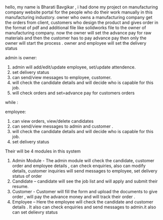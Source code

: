 hello, my name is Bharati Bavgikar , i had done my project on manufacturing company website portal for the people who do their work manually in this manufacturing industory. 
owner who owns a manufacturing company get the orders from client, customers who design the product and gives order in the format of pdf and additional file like solidworks file 
to the owner of manufacturing company. now the owner will set the advance pay for raw materials and then the customer has to pay advance pay then only the owner will start the 
process . owner and employee will set the delivery status 

admin is owner:
1. admin will add/edit/update employee, set/update attendence.
2. set delivery status
3. can send/view messages to employee, customer.
4. will check the candidate details and will decide who is capable for this job.
5. will check orders and set=advance pay for customers orders
   
  while :

  employee:
  1. can view orders, view/delete candidates
  2. can send/view messages to admin and customer .
  3. will check the candidate details and will decide who is capable for this job.
  4. set delivery status


Their will be 4 modules in this system
1. Admin Module - The admin module will check the candidate, customer 
order and employee details , can check enquiries, also can modify details, customer inquiries
will send messages to employee, set delivery status of order 
2. Candidate – candidate will see the job list and will apply and submit their 
resume.
3. Customer - Customer will fill the form and upload the documents to give 
order , will pay the advance money and will track their order .
4. Employee – Here the employee will check the candidate and customer 
details . It also can check enquiries and send messages to admin.it also can set delievry status
